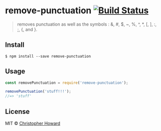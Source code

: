# remove-punctuation [![Build Status](https://travis-ci.org/DerHowie/remove-punctuation.svg?branch=master)](https://travis-ci.org/DerHowie/remove-punctuation)

> removes punctuation as well as the symbols : &, #, $, ~, %, ^, *, [, ], :, ;, {, and }.


## Install

```
$ npm install --save remove-punctuation
```


## Usage

```js
const removePunctuation = require('remove-punctuation');

removePunctuation('stuff!!!');
//=> 'stuff'
```
## License

MIT © [Christopher Howard](http://christopher)

